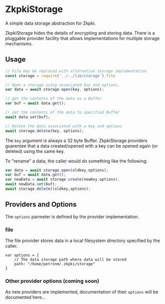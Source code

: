 ﻿# ZkpkiStorage

A simple data storage abstraction for Zkpki. 

ZkpkiStorage hides the details of encrypting and storing data.  There is 
a pluggable provider facility that allows implementations for multiple
storage mechanisms. 

## Usage

```javascript
// File may be replaced with alternative storage implementation
const storage = require('../../lib/storage').file

// Open a storage using associated key and options.
var data = await storage.open(key, options);

// get the contents of the data as a Buffer
var buf = await data.get();

// set the contents of the data to specified Buffer
await data.set(buf);

// Delete the data associated with a key and options
await storage.delete(key, options);
```

The `key` argument is always a 32 byte Buffer.  ZkpkiStorage providers
guarentee that a data created/opened with a key can be opened again 
(or deleted) using the same key. 

To "rename" a data, the caller would do something like the following:
```javascript
var data = await storage.open(oldkey,options);
var buf = await data.get();
var newData = await storage.create(newKey,options);
await newData.set(buf);
await storage.delete((oldkey,options);
```

## Providers and Options

The `options` parmeter is defined by the provider implementation.

### file
The file provider stores data in a local filesystem directory specified by 
the caller.
```
var options = {
	// The data storage path where data will be stored
	path: "/home/petrsnm/.zkpki/storage"
}
```

### Other provider options (coming soon)
As new providers are implemented, documentation of their `options` will be 
documented here... 
